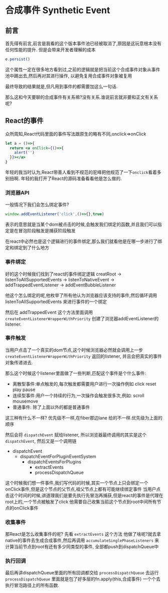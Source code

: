 # 合成事件 Synthetic Event
## 前言
首先得有前言,前言是我看的这个版本事件池已经被取消了,原因是这玩意根本没有任何性能的提升.
但是会带来开发者理解的成本
```js
e.persist()
```
这个属性一定在很多地方看到过,之前的逻辑就是把当前这个合成事件对象从事件池中踢出去,然后再对其进行操作,
以避免复用合成事件对象被复用

最终导致的结果就是,但凡用到事件的都需要加这么一句话.

那么这和今天要聊的合成事件有关系嘛?没有关系.谁说前言就非要和正文有关系呢?


## React的事件
众所周知,React代码里面的事件写法跟原生的略有不同,onclick=>onClick
```jsx
let a = ()=>{
  return <a onClick={()=>{
    alert('')
  }}></a>
}
```
年轻的我当时认为,React带善人看到不规范的驼峰把他规范了一下```onclick```看着多别扭啊.
年轻的我打开了React的源码准备看看他是怎么做的.

### 浏览器API
一般情况下我们会怎么绑定事件?
```js
window.addEventListener('click',()=>{},true)
```
表示的意思就是当某个dom被点击的时候,会触发我们绑定的函数,并且我们可以指定是在冒泡阶段触发是捕获阶段触发

在react中必然也是这个逻辑进行的事件绑定,那么我们就看他是在哪一步进行了绑定和绑定到了什么地方


### 事件绑定
好的这个时候我们找到了react的事件绑定逻辑
creatRoot -> listenToAllSupportedEvents -> listenToNativeEvent -> addTrappedEventListener -> addEventBubbleListener

他这个怎么绑定的呢,他枚举了所有他认为浏览器应该支持的事件,然后循环调用 listenToAllSupportedEvents 来进行事件的一个绑定

然后在 addTrappedEvent 这个方法里面调用 ```createEventListenerWrapperWithPriority``` 创建了浏览器addEventListener的listener.

### 事件触发
当用户点击了一个真实的dom节点,这个时候浏览器必然就会调用上一步 ```createEventListenerWrapperWithPriority``` 返回的listener,
并且会把真实的事件对象传递进去.

那么这个时候这个listener里面做了一些判断,匹配这个事件是个什么事件:
- 离散型事件:单点触发的,每次触发都需要用户进行一次操作例如 click reset play pause
- 连续型事件:用户一个持续的行为,一次操作会触发很多次,例如: scroll mousemove
- 普通事件: 除了上面以外的都是普通事件

这三种有什么不一样? 优先级不一样,在fiber那边lane 给的不一样.优先级为上面的顺序

然后会将 ```dispatchEvent``` 赋给listener, 所以浏览器最终调用的其实是这个 ```dispatchEvent```,
然后又是一个调用链
- dispatchEvent
  - dispatchEventForPluginEventSystem
    - dispatchEventsForPlugins
      - extractEvents
      - processDispatchQueue

这个时候我们想一件事件,我们写代码的时候,其实一个节点上只会绑定一个onClick事件,但是这个节点的父节点,祖父节点上都有可能继续绑定事件
当用户点击这个时间的时候,讲道理我们是要先执行先冒泡再捕获,但是react的事件是代理在root上的,一个节点被触发了click 他需要自己收集当前这个节点到root中间所有节点的onClick事件


### 收集事件
那React是怎么收集事件的呢?
先看 ```extractEvents``` 这个方法
他做了啥呢?就去拿native的事件去生成合成事件,然后再调用 ```accumulateSinglePhaseListeners``` 来计算当前节点到root有还有多少同类型的事件,
全部都push到dispatchQueue中


### 执行回调
最后再讲dispatchQueue里面的所有回调都交给 ```processDispatchQueue``` 去运行
```processDispatchQueue``` 里面就是包了好多层的fn.apply(this,合成事件)
一个个去执行冒泡路径上的所有函数.
